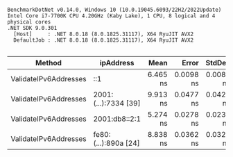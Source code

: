 ```

BenchmarkDotNet v0.14.0, Windows 10 (10.0.19045.6093/22H2/2022Update)
Intel Core i7-7700K CPU 4.20GHz (Kaby Lake), 1 CPU, 8 logical and 4 physical cores
.NET SDK 9.0.301
  [Host]     : .NET 8.0.18 (8.0.1825.31117), X64 RyuJIT AVX2
  DefaultJob : .NET 8.0.18 (8.0.1825.31117), X64 RyuJIT AVX2


```
| Method                | ipAddress            | Mean     | Error     | StdDev    | Allocated |
|---------------------- |--------------------- |---------:|----------:|----------:|----------:|
| ValidateIPv6Addresses | ::1                  | 6.465 ns | 0.0098 ns | 0.0087 ns |         - |
| ValidateIPv6Addresses | 2001:(...):7334 [39] | 9.913 ns | 0.0477 ns | 0.0422 ns |         - |
| ValidateIPv6Addresses | 2001:db8::2:1        | 5.274 ns | 0.0278 ns | 0.0232 ns |         - |
| ValidateIPv6Addresses | fe80:(...):890a [24] | 8.838 ns | 0.0362 ns | 0.0321 ns |         - |
